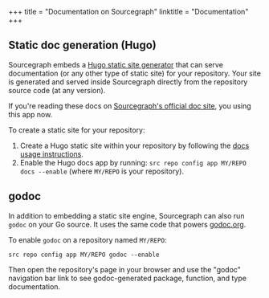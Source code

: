 +++
title = "Documentation on Sourcegraph"
linktitle = "Documentation"
+++

## Static doc generation (Hugo)

Sourcegraph embeds a [Hugo static site generator](https://gohugo.io/)
that can serve documentation (or any other type of static site) for
your repository. Your site is generated and served inside Sourcegraph
directly from the repository source code (at any version).

If you're reading these docs on
[Sourcegraph's official doc site](https://sourcegraph.com/sourcegraph/sourcegraph/.docs),
you using this app now.

To create a static site for your repository:

1. Create a Hugo static site within your repository by following the
   [docs usage instructions](https://sourcegraph.com/sourcegraph/sourcegraph/.tree/platform/apps/docs/README.md).
1. Enable the Hugo docs app by running: `src repo config app MY/REPO docs --enable` (where `MY/REPO` is your repository).


## godoc

In addition to embedding a static site engine, Sourcegraph can also
run `godoc` on your Go source. It uses the same code that powers
[godoc.org](https://godoc.org/).

To enable `godoc` on a repository named `MY/REPO`:

```
src repo config app MY/REPO godoc --enable
```

Then open the repository's page in your browser and use the "godoc"
navigation bar link to see godoc-generated package, function, and type
documentation.
